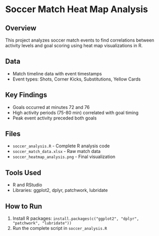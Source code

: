 # Soccer Match Heat Map Analysis

## Overview
This project analyzes soccer match events to find correlations between activity levels and goal scoring using heat map visualizations in R.

## Data
- Match timeline data with event timestamps
- Event types: Shots, Corner Kicks, Substitutions, Yellow Cards

## Key Findings
- Goals occurred at minutes 72 and 76
- High activity periods (75-80 min) correlated with goal timing
- Peak event activity preceded both goals

## Files
- `soccer_analysis.R` - Complete R analysis code
- `soccer_match_data.xlsx` - Raw match data
- `soccer_heatmap_analysis.png` - Final visualization

## Tools Used
- R and RStudio
- Libraries: ggplot2, dplyr, patchwork, lubridate

## How to Run
1. Install R packages: `install.packages(c("ggplot2", "dplyr", "patchwork", "lubridate"))`
2. Run the complete script in `soccer_analysis.R`

